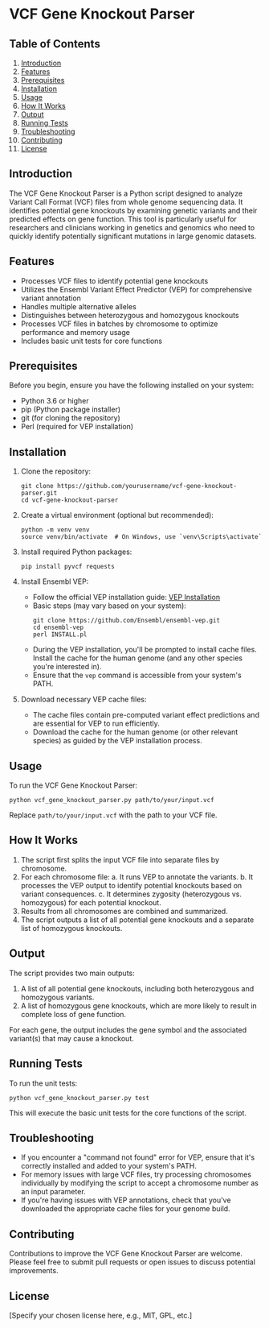 # VCF Gene Knockout Parser

## Table of Contents
1. [Introduction](#introduction)
2. [Features](#features)
3. [Prerequisites](#prerequisites)
4. [Installation](#installation)
5. [Usage](#usage)
6. [How It Works](#how-it-works)
7. [Output](#output)
8. [Running Tests](#running-tests)
9. [Troubleshooting](#troubleshooting)
10. [Contributing](#contributing)
11. [License](#license)

## Introduction

The VCF Gene Knockout Parser is a Python script designed to analyze Variant Call Format (VCF) files from whole genome sequencing data. It identifies potential gene knockouts by examining genetic variants and their predicted effects on gene function. This tool is particularly useful for researchers and clinicians working in genetics and genomics who need to quickly identify potentially significant mutations in large genomic datasets.

## Features

- Processes VCF files to identify potential gene knockouts
- Utilizes the Ensembl Variant Effect Predictor (VEP) for comprehensive variant annotation
- Handles multiple alternative alleles
- Distinguishes between heterozygous and homozygous knockouts
- Processes VCF files in batches by chromosome to optimize performance and memory usage
- Includes basic unit tests for core functions

## Prerequisites

Before you begin, ensure you have the following installed on your system:

- Python 3.6 or higher
- pip (Python package installer)
- git (for cloning the repository)
- Perl (required for VEP installation)

## Installation

1. Clone the repository:
   ```
   git clone https://github.com/yourusername/vcf-gene-knockout-parser.git
   cd vcf-gene-knockout-parser
   ```

2. Create a virtual environment (optional but recommended):
   ```
   python -m venv venv
   source venv/bin/activate  # On Windows, use `venv\Scripts\activate`
   ```

3. Install required Python packages:
   ```
   pip install pyvcf requests
   ```

4. Install Ensembl VEP:
   - Follow the official VEP installation guide: [VEP Installation](https://www.ensembl.org/info/docs/tools/vep/script/vep_download.html)
   - Basic steps (may vary based on your system):
     ```
     git clone https://github.com/Ensembl/ensembl-vep.git
     cd ensembl-vep
     perl INSTALL.pl
     ```
   - During the VEP installation, you'll be prompted to install cache files. Install the cache for the human genome (and any other species you're interested in).
   - Ensure that the `vep` command is accessible from your system's PATH.

5. Download necessary VEP cache files:
   - The cache files contain pre-computed variant effect predictions and are essential for VEP to run efficiently.
   - Download the cache for the human genome (or other relevant species) as guided by the VEP installation process.

## Usage

To run the VCF Gene Knockout Parser:

```
python vcf_gene_knockout_parser.py path/to/your/input.vcf
```

Replace `path/to/your/input.vcf` with the path to your VCF file.

## How It Works

1. The script first splits the input VCF file into separate files by chromosome.
2. For each chromosome file:
   a. It runs VEP to annotate the variants.
   b. It processes the VEP output to identify potential knockouts based on variant consequences.
   c. It determines zygosity (heterozygous vs. homozygous) for each potential knockout.
3. Results from all chromosomes are combined and summarized.
4. The script outputs a list of all potential gene knockouts and a separate list of homozygous knockouts.

## Output

The script provides two main outputs:

1. A list of all potential gene knockouts, including both heterozygous and homozygous variants.
2. A list of homozygous gene knockouts, which are more likely to result in complete loss of gene function.

For each gene, the output includes the gene symbol and the associated variant(s) that may cause a knockout.

## Running Tests

To run the unit tests:

```
python vcf_gene_knockout_parser.py test
```

This will execute the basic unit tests for the core functions of the script.

## Troubleshooting

- If you encounter a "command not found" error for VEP, ensure that it's correctly installed and added to your system's PATH.
- For memory issues with large VCF files, try processing chromosomes individually by modifying the script to accept a chromosome number as an input parameter.
- If you're having issues with VEP annotations, check that you've downloaded the appropriate cache files for your genome build.

## Contributing

Contributions to improve the VCF Gene Knockout Parser are welcome. Please feel free to submit pull requests or open issues to discuss potential improvements.

## License

[Specify your chosen license here, e.g., MIT, GPL, etc.]

